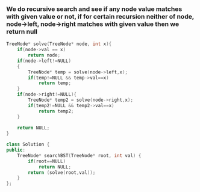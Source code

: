 ### We do recursive search and see if any node value matches with given value or not, if for certain recursion neither of node, node->left, node->right matches with given value then we return null

```cpp 
TreeNode* solve(TreeNode* node, int x){
    if(node->val == x)
        return node;
    if(node->left!=NULL)
    {
        TreeNode* temp = solve(node->left,x);
        if(temp!=NULL && temp->val==x)
            return temp;
    }
    if(node->right!=NULL){
        TreeNode* temp2 = solve(node->right,x);
        if(temp2!=NULL && temp2->val==x)
            return temp2;
    }
    
    return NULL;
}

class Solution {
public:
    TreeNode* searchBST(TreeNode* root, int val) {
        if(root==NULL)
            return NULL;
        return (solve(root,val));
    }
};

```
